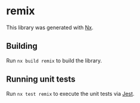 # remix

This library was generated with [Nx](https://nx.dev).

## Building

Run `nx build remix` to build the library.

## Running unit tests

Run `nx test remix` to execute the unit tests via [Jest](https://jestjs.io).
